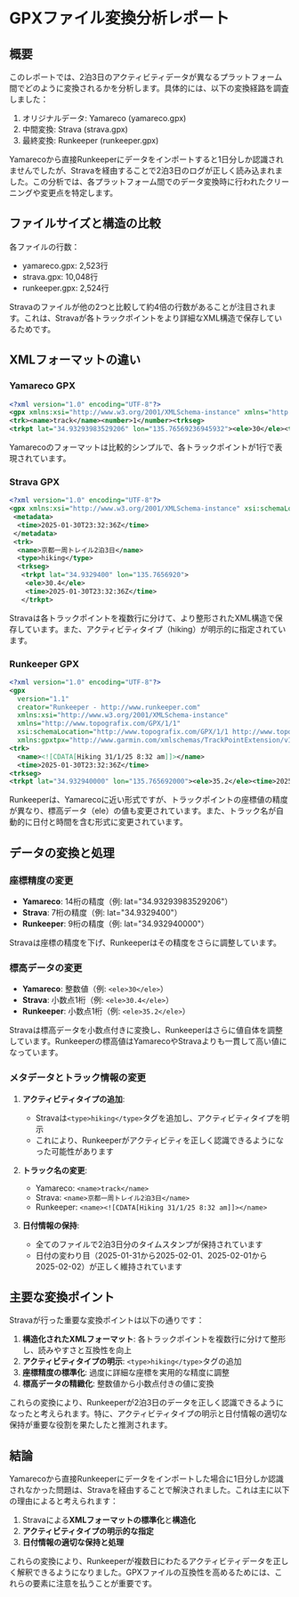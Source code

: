 # GPXファイル変換分析レポート

## 概要

このレポートでは、2泊3日のアクティビティデータが異なるプラットフォーム間でどのように変換されるかを分析します。具体的には、以下の変換経路を調査しました：

1. オリジナルデータ: Yamareco (yamareco.gpx)
2. 中間変換: Strava (strava.gpx)
3. 最終変換: Runkeeper (runkeeper.gpx)

Yamarecoから直接Runkeeperにデータをインポートすると1日分しか認識されませんでしたが、Stravaを経由することで2泊3日のログが正しく読み込まれました。この分析では、各プラットフォーム間でのデータ変換時に行われたクリーニングや変更点を特定します。

## ファイルサイズと構造の比較

各ファイルの行数：
- yamareco.gpx: 2,523行
- strava.gpx: 10,048行
- runkeeper.gpx: 2,524行

Stravaのファイルが他の2つと比較して約4倍の行数があることが注目されます。これは、Stravaが各トラックポイントをより詳細なXML構造で保存しているためです。

## XMLフォーマットの違い

### Yamareco GPX

```xml
<?xml version="1.0" encoding="UTF-8"?>
<gpx xmlns:xsi="http://www.w3.org/2001/XMLSchema-instance" xmlns="http://www.topografix.com/GPX/1/1" xsi:schemaLocation="http://www.topografix.com/GPX/1/1 http://www.topografix.com/GPX/1/1/gpx.xsd" creator="Yamareco iOS 7.22 - www.yamareco.com">
<trk><name>track</name><number>1</number><trkseg>
<trkpt lat="34.93293983529206" lon="135.76569236945932"><ele>30</ele><time>2025-01-30T23:32:36Z</time></trkpt>
```

Yamarecoのフォーマットは比較的シンプルで、各トラックポイントが1行で表現されています。

### Strava GPX

```xml
<?xml version="1.0" encoding="UTF-8"?>
<gpx xmlns:xsi="http://www.w3.org/2001/XMLSchema-instance" xsi:schemaLocation="http://www.topografix.com/GPX/1/1 http://www.topografix.com/GPX/1/1/gpx.xsd" creator="StravaGPX" version="1.1" xmlns="http://www.topografix.com/GPX/1/1">
 <metadata>
  <time>2025-01-30T23:32:36Z</time>
 </metadata>
 <trk>
  <name>京都一周トレイル2泊3日</name>
  <type>hiking</type>
  <trkseg>
   <trkpt lat="34.9329400" lon="135.7656920">
    <ele>30.4</ele>
    <time>2025-01-30T23:32:36Z</time>
   </trkpt>
```

Stravaは各トラックポイントを複数行に分けて、より整形されたXML構造で保存しています。また、アクティビティタイプ（hiking）が明示的に指定されています。

### Runkeeper GPX

```xml
<?xml version="1.0" encoding="UTF-8"?>
<gpx
  version="1.1"
  creator="Runkeeper - http://www.runkeeper.com"
  xmlns:xsi="http://www.w3.org/2001/XMLSchema-instance"
  xmlns="http://www.topografix.com/GPX/1/1"
  xsi:schemaLocation="http://www.topografix.com/GPX/1/1 http://www.topografix.com/GPX/1/1/gpx.xsd"
  xmlns:gpxtpx="http://www.garmin.com/xmlschemas/TrackPointExtension/v1">
<trk>
  <name><![CDATA[Hiking 31/1/25 8:32 am]]></name>
  <time>2025-01-30T23:32:36Z</time>
<trkseg>
<trkpt lat="34.932940000" lon="135.765692000"><ele>35.2</ele><time>2025-01-30T23:32:36Z</time></trkpt>
```

Runkeeperは、Yamarecoに近い形式ですが、トラックポイントの座標値の精度が異なり、標高データ（ele）の値も変更されています。また、トラック名が自動的に日付と時間を含む形式に変更されています。

## データの変換と処理

### 座標精度の変更

- **Yamareco**: 14桁の精度（例: lat="34.93293983529206"）
- **Strava**: 7桁の精度（例: lat="34.9329400"）
- **Runkeeper**: 9桁の精度（例: lat="34.932940000"）

Stravaは座標の精度を下げ、Runkeeperはその精度をさらに調整しています。

### 標高データの変更

- **Yamareco**: 整数値（例: `<ele>30</ele>`）
- **Strava**: 小数点1桁（例: `<ele>30.4</ele>`）
- **Runkeeper**: 小数点1桁（例: `<ele>35.2</ele>`）

Stravaは標高データを小数点付きに変換し、Runkeeperはさらに値自体を調整しています。Runkeeperの標高値はYamarecoやStravaよりも一貫して高い値になっています。

### メタデータとトラック情報の変更

1. **アクティビティタイプの追加**:
   - Stravaは`<type>hiking</type>`タグを追加し、アクティビティタイプを明示
   - これにより、Runkeeperがアクティビティを正しく認識できるようになった可能性があります

2. **トラック名の変更**:
   - Yamareco: `<name>track</name>`
   - Strava: `<name>京都一周トレイル2泊3日</name>`
   - Runkeeper: `<name><![CDATA[Hiking 31/1/25 8:32 am]]></name>`

3. **日付情報の保持**:
   - 全てのファイルで2泊3日分のタイムスタンプが保持されています
   - 日付の変わり目（2025-01-31から2025-02-01、2025-02-01から2025-02-02）が正しく維持されています

## 主要な変換ポイント

Stravaが行った重要な変換ポイントは以下の通りです：

1. **構造化されたXMLフォーマット**: 各トラックポイントを複数行に分けて整形し、読みやすさと互換性を向上
2. **アクティビティタイプの明示**: `<type>hiking</type>`タグの追加
3. **座標精度の標準化**: 過度に詳細な座標を実用的な精度に調整
4. **標高データの精緻化**: 整数値から小数点付きの値に変換

これらの変換により、Runkeeperが2泊3日のデータを正しく認識できるようになったと考えられます。特に、アクティビティタイプの明示と日付情報の適切な保持が重要な役割を果たしたと推測されます。

## 結論

Yamarecoから直接Runkeeperにデータをインポートした場合に1日分しか認識されなかった問題は、Stravaを経由することで解決されました。これは主に以下の理由によると考えられます：

1. Stravaによる**XMLフォーマットの標準化**と**構造化**
2. **アクティビティタイプの明示的な指定**
3. **日付情報の適切な保持と処理**

これらの変換により、Runkeeperが複数日にわたるアクティビティデータを正しく解釈できるようになりました。GPXファイルの互換性を高めるためには、これらの要素に注意を払うことが重要です。
